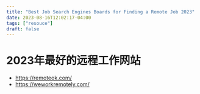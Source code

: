 ```yaml
---
title: "Best Job Search Engines Boards for Finding a Remote Job 2023"
date: 2023-08-16T12:02:17-04:00
tags: ["resouce"]
draft: false
---
```


# 2023年最好的远程工作网站

- https://remoteok.com/
- https://weworkremotely.com/

